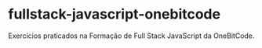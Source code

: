 # fullstack-javascript-onebitcode
Exercícios praticados na Formação de Full Stack JavaScript da OneBitCode.
